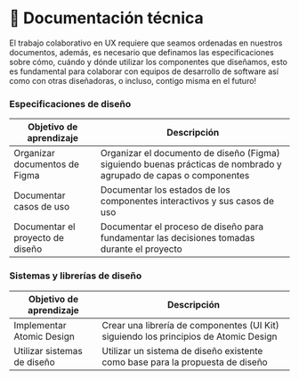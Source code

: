 # 🔵 Documentación técnica

El trabajo colaborativo en UX requiere que seamos ordenadas en nuestros documentos, además, es necesario que definamos las especificaciones sobre cómo, cuándo y dónde utilizar los componentes que diseñamos, esto es fundamental para colaborar con equipos de desarrollo de software así como con otras diseñadoras, o incluso, contigo misma en el futuro!

### Especificaciones de diseño

| Objetivo de aprendizaje          | Descripción                                                                                                       |
| -------------------------------- | ----------------------------------------------------------------------------------------------------------------- |
| Organizar documentos de Figma    | Organizar el documento de diseño (Figma) siguiendo buenas prácticas de nombrado y agrupado de capas o componentes |
| Documentar casos de uso          | Documentar los estados de los componentes interactivos y sus casos de uso                                         |
| Documentar el proyecto de diseño | Documentar el proceso de diseño para fundamentar las decisiones tomadas durante el proyecto                       |



### Sistemas y librerías de diseño

| Objetivo de aprendizaje     | Descripción                                                                          |
| --------------------------- | ------------------------------------------------------------------------------------ |
| Implementar Atomic Design   | Crear una librería de componentes (UI Kit) siguiendo los principios de Atomic Design |
| Utilizar sistemas de diseño | Utilizar un sistema de diseño existente como base para la propuesta de diseño        |
